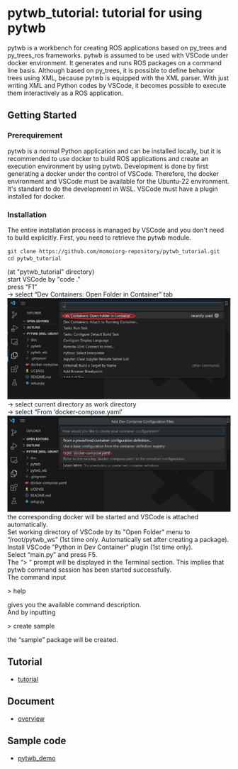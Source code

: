 # pytwb_tutorial: tutorial for using pytwb
pytwb is a workbench for creating ROS applications based on py_trees and py_trees_ros frameworks.
pytwb is assumed to be used with VSCode under docker environment. It generates and runs ROS packages on a command line basis. Although based on py_trees, it is possible to define behavior trees using XML, because pytwb is equipped with the XML parser.  With just writing XML and Python codes by VSCode, it becomes possible to execute them interactively as a ROS application.

## Getting Started
### Prerequirement
pytwb is a normal Python application and can be installed locally, but it is recommended to use docker to build ROS applications and create an execution environment by using pytwb. Development is done by first generating a docker under the control of VSCode. Therefore, the docker environment and VSCode must be available for the Ubuntu-22 environment. It's standard to do the development in WSL. VSCode must have a plugin installed for docker.

### Installation
The entire installation process is managed by VSCode and you don't need to build explicitly.
First, you need to retrieve the pytwb module.

```
git clone https://github.com/momoiorg-repository/pytwb_tutorial.git
cd pytwb_tutorial
```
(at "pytwb_tutorial" directory)  
start VSCode by "code ."  
press “F1”  
 -> select “Dev Containers: Open Folder in Container” tab  
![Open Folder in Container](doc/resource/VSCode1.jpg)  
 -> select current directory as work directory  
 -> select “From ‘docker-compose.yaml’  
![Open Folder in Container](doc/resource/VSCode2.jpg)  
the corresponding docker will be started and VSCode is attached automatically.  
Set working directory of VSCode by its "Open Folder" menu to “/root/pytwb_ws”  (1st time only. Automatically set after creating a package).  
Install VSCode "Python in Dev Container" plugin (1st time only).  
Select “main.py” and press F5.  
The “> “ prompt will be displayed in the Terminal section.   This implies that pytwb command session has been started successfully.  
The command input  

\> help

gives you the available command description.  
And by inputting

\> create sample

the “sample” package will be created.

## Tutorial
- [tutorial](doc/tutorial.md)

## Document
- [overview](doc/overview.md)
## Sample code
- [pytwb_demo](https://github.com/momoiorg-repository/pytwb_demo)
